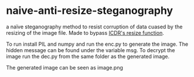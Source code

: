 # naive-anti-resize-steganography
a naïve steganography method to resist corruption of data cuased by the resizing of the image file. Made to bypass [ICDR's resize function](https://github.com/ArielCyber/ICDR).

To run install PIL and numpy and run the enc.py to generate the image. The hidden message can be found under the variable msg.
To decrypt the image run the dec.py from the same folder as the generated image.

The generated image can be seen as image.png
